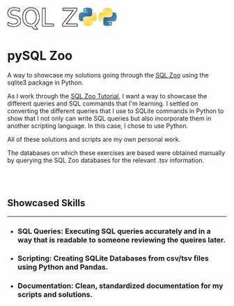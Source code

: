 <img src="Sql_zoo.png" width="50%" alt="SQL Zoo"/>

# pySQL Zoo
A way to showcase my solutions going through the [SQL Zoo](https://sqlzoo.net/wiki/SQL_Tutorial) using the sqlite3 package in Python.

As I work through the [SQL Zoo Tutorial](https://sqlzoo.net/wiki/SQL_Tutorial), I want a way to showcase the different queries and SQL commands that I'm learning. I settled on converting the different queries that I use to SQLite commands in Python to show that I not only can write SQL queries but also incorporate them in another scripting language. In this case, I chose to use Python.

All of these solutions and scripts are my own personal work.

The databases on which these exercises are based were obtained manually by querying the SQL Zoo databases for the relevant .tsv information.

<br />
<br />

## Showcased Skills
___
- ### SQL Queries: Executing SQL queries accurately and in a way that is readable to someone reviewing the queires later.
- ### Scripting: Creating SQLite Databases from csv/tsv files using Python and Pandas.
- ### Documentation: Clean, standardized documentation for my scripts and solutions.
